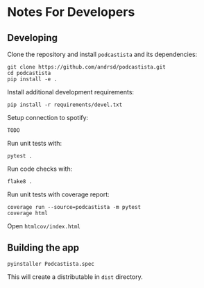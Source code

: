 # Notes For Developers

## Developing

Clone the repository and install `podcastista` and its dependencies:

```
git clone https://github.com/andrsd/podcastista.git
cd podcastista
pip install -e .
```

Install additional development requirements:

```
pip install -r requirements/devel.txt
```

Setup connection to spotify:

```
TODO
```

Run unit tests with:

```
pytest .
```

Run code checks with:

```
flake8 .
```

Run unit tests with coverage report:

```
coverage run --source=podcastista -m pytest
coverage html
```

Open `htmlcov/index.html`

## Building the app

```
pyinstaller Podcastista.spec
```

This will create a distributable in `dist` directory.
